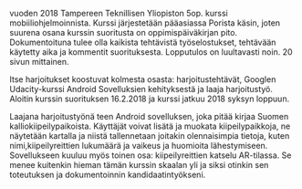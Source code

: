 vuoden 2018 Tampereen Teknillisen Yliopiston 5op. kurssi mobiiliohjelmoinnista. Kurssi järjestetään pääasiassa Porista käsin, joten suurena osana kurssin suoritusta on oppimispäiväkirjan pito. Dokumentoituna tulee olla kaikista tehtävistä työselostukset, tehtävään käytetty aika ja kommentit suorituksesta. Lopputulos on luultavasti noin. 20 sivun mittainen.

Itse harjoitukset koostuvat kolmesta osasta: harjoitustehtävät, Googlen Udacity-kurssi Android Sovelluksien kehityksestä ja laaja harjoitustyö. Aloitin kurssin suorituksen 16.2.2018 ja kurssi jatkuu 2018 syksyn loppuun.

Laajana harjoitustyönä teen Android sovelluksen, joka pitää kirjaa Suomen kalliokiipeilypaikoista. Käyttäjät voivat lisätä ja muokata kiipeilypaikkoja, ne näytetään kartalla ja niistä tallennetaan joitakin olennaisimpia tietoja, kuten nimi,kiipeilyreittien lukumäärä ja vaikeus ja huomioita lähestymiseen.
Sovellukseen kuuluu myös toinen osa: kiipeilyreittien katselu AR-tilassa. Se menee kuitenkin hieman tämän kurssin skaalan yli ja siksi otinkin sen toteutuksen ja dokumentoinnin kandidaatintyökseni.
